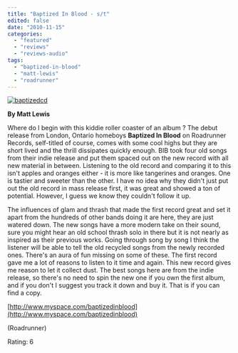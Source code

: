 ```yaml
---
title: "Baptized In Blood - s/t"
edited: false
date: "2010-11-15"
categories:
  - "featured"
  - "reviews"
  - "reviews-audio"
tags:
  - "baptized-in-blood"
  - "matt-lewis"
  - "roadrunner"
---
```


[![](http://www.hellbound.ca/wp-content/uploads/2010/11/baptizedcd-300x300.jpg "baptizedcd")](http://www.hellbound.ca/wp-content/uploads/2010/11/baptizedcd.jpg)

**By Matt Lewis**

Where do I begin with this kiddie roller coaster of an album ? The debut release from London, Ontario homeboys **Baptized In Blood** on Roadrunner Records, self-titled of course, comes with some cool highs but they are short lived and the thrill dissipates quickly enough. BIB took four old songs from their indie release and put them spaced out on the new record with all new material in between. Listening to the old record and comparing it to this isn't apples and oranges either - it is more like tangerines and oranges. One is tastier and sweeter than the other. I have no idea why they didn't just put out the old record in mass release first, it was great and showed a ton of potential. However, I guess we know they couldn't follow it up.

The influences of glam and thrash that made the first record great and set it apart from the hundreds of other bands doing it are here, they are just watered down. The new songs have a more modern take on their sound, sure you might hear an old school thrash solo in there but it is not nearly as inspired as their previous works. Going through song by song I think the listener will be able to tell the old recycled songs from the newly recorded ones. There's an aura of fun missing on some of these. The first record gave me a lot of reasons to listen to it time and again. This new record gives me reason to let it collect dust. The best songs here are from the indie release, so there's no need to spin the new one if you own the first album, and if you don't I suggest you track it down and buy it. That is if you can find a copy.

[http://www.myspace.com/baptizedinblood](http://www.myspace.com/baptizedinblood)

(Roadrunner)

Rating: 6
